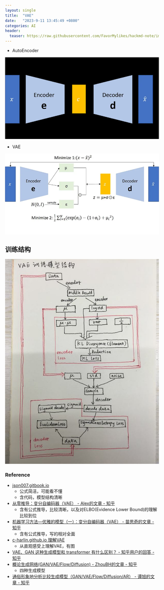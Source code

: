 ```yaml
---
layout: single
title:  "VAE"
date:   "2023-9-11 13:45:49 +0800"
categories: AI
header:
  teaser: https://raw.githubusercontent.com/FavorMylikes/hackmd-note/img/img20230911134758.png
---
```



- AutoEncoder

<img src="https://raw.githubusercontent.com/FavorMylikes/hackmd-note/img/img20230911134751.png" alt="20230911134751"/>

- VAE

<img src="https://raw.githubusercontent.com/FavorMylikes/hackmd-note/img/img20230911134758.png" alt="20230911134758"/>

## 训练结构

<img src="https://raw.githubusercontent.com/FavorMylikes/hackmd-note/img/img20230911140823.png" alt="20230911140823"/>

### Reference

- [json007.gitbook.io](https://json007.gitbook.io/deeplearning/auto_encoder/variational_autoencoder)
  - 公式简洁，可能看不懂
  - 含代码，模型结构清晰
- [从零推导：变分自编码器（VAE） - Alex的文章 - 知乎](https://zhuanlan.zhihu.com/p/249296925)
  - 含有公式推导，比较清晰，以及对ELBO(Evidence Lower Bound)的理解比较到位
- [机器学习方法—优雅的模型（一）：变分自编码器（VAE） - 苗思奇的文章 - 知乎](https://zhuanlan.zhihu.com/p/348498294)
  - 含有公式推导，写的相对全面
- [c-harlin.github.io 理解VAE](https://c-harlin.github.io/%E5%AD%A6%E4%B9%A0%E7%AC%94%E8%AE%B0/2019/09/11/VAE%E5%AD%A6%E4%B9%A0%E7%AC%94%E8%AE%B0.html)
  - 从直观感受上理解VAE，有图
- [VAE、GAN 这种生成模型和 transformer 有什么区别？ - 知乎用户的回答 - 知乎](https://www.zhihu.com/question/558574918/answer/2711404815)
- [概论生成网络(GAN/VAE/Flow/Diffusion) - ZhouBH的文章 - 知乎](https://zhuanlan.zhihu.com/p/577974910)
  - 四种生成模型
- [通俗形象地分析比较生成模型（GAN/VAE/Flow/Diffusion/AR） - 谭旭的文章 - 知乎](https://zhuanlan.zhihu.com/p/591881660)

